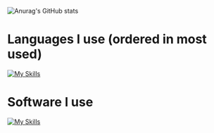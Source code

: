 ![Anurag's GitHub stats](https://github-readme-stats.vercel.app/api?username=xi-sln&show_icons=true&theme=dark)  
# Languages I use (ordered in most used)
[![My Skills](https://skillicons.dev/icons?i=cs,py,cpp,js,css,html)](https://skillicons.dev)  
# Software I use
[![My Skills](https://skillicons.dev/icons?i=cmake,vscode,vim,neovim)](https://skillicons.dev)  
